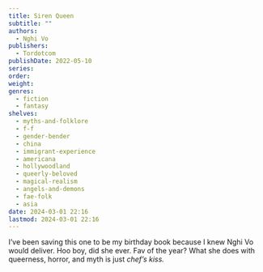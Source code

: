 ```yaml
---
title: Siren Queen
subtitle: ""
authors:
  - Nghi Vo
publishers:
  - Tordotcom
publishDate: 2022-05-10
series: 
order: 
weight: 
genres:
  - fiction
  - fantasy
shelves:
  - myths-and-folklore
  - f-f
  - gender-bender
  - china
  - immigrant-experience
  - americana
  - hollywoodland
  - queerly-beloved
  - magical-realism
  - angels-and-demons
  - fae-folk
  - asia
date: 2024-03-01 22:16
lastmod: 2024-03-01 22:16
---
```

I’ve been saving this one to be my birthday book because I knew Nghi Vo would deliver. Hoo boy, did she ever. Fav of the year? What she does with queerness, horror, and myth is just *chef’s kiss.*